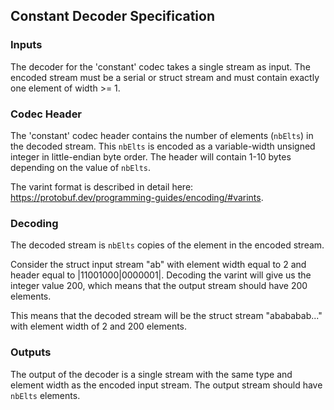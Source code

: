 ## Constant Decoder Specification
### Inputs
The decoder for the 'constant' codec takes a single stream as input. The encoded stream must be a serial or struct stream and must contain exactly one element of width >= 1.

### Codec Header
The 'constant' codec header contains the number of elements (`nbElts`) in the decoded stream. This `nbElts` is encoded as a variable-width unsigned integer in little-endian byte order. The header will contain 1-10 bytes depending on the value of `nbElts`.

The varint format is described in detail here: https://protobuf.dev/programming-guides/encoding/#varints.


### Decoding
The decoded stream is `nbElts` copies of the element in the encoded stream.

Consider the struct input stream "ab" with element width equal to 2 and header equal to |11001000|0000001|. Decoding the varint will give us the integer value 200, which means that the output stream should have 200 elements.

This means that the decoded stream will be the struct stream "abababab..." with element width of 2 and 200 elements.

### Outputs
The output of the decoder is a single stream with the same type and element width as the encoded input stream. The output stream should have `nbElts` elements.
